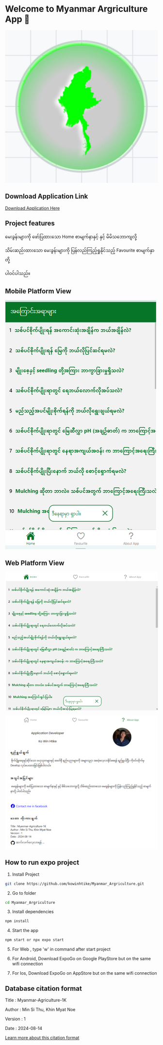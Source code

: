 

# Welcome to Myanmar Argriculture App 👋
![Application Logo](https://raw.githubusercontent.com/kowinhtike/Myanmar_Argriculture/main/assets/images/appicon.png)

## Download Application Link
[Download Application Here](https://expo.dev/artifacts/eas/kki5uia7eM694pCXkm7d8Q.apk)
## Project features
မေးခွန်းများကို ဖော်ပြထားသော Home စာမျက်နာနှင့် နှင့် မိမိသဘောကျလို့

သိမ်းဆည်းထားသော မေးခွန်းများကို ပြန်လည်ကြည့်ရှုနိုင်သည့် Favourite စာမျက်နှာ တို့

ပါဝင်ပါသည်။

## Mobile Platform View
![home](https://raw.githubusercontent.com/kowinhtike/Myanmar_Argriculture/main/assets/images/preview/mobile.png)

## Web Platform View
![home page for web](https://raw.githubusercontent.com/kowinhtike/Myanmar_Argriculture/main/assets/images/preview/home.png)

![about page for web](https://raw.githubusercontent.com/kowinhtike/Myanmar_Argriculture/main/assets/images/preview/about.png)

## How to run expo project

1. Install Project
```bash
git clone https://github.com/kowinhtike/Myanmar_Argriculture.git
```

2. Go to folder
```bash
cd Myanmar_Argriculture
```

3. Install dependencies
```bash
npm install
```

4. Start the app
```bash
npm start or npx expo start
```

5. For Web , type 'w' in command after start project

6. For Android, Download ExpoGo on Google PlayStore but on the same wifi connection

7. For Ios, Download ExpoGo on AppStore but on the same wifi connection

## Database citation format
Title : Myanmar-Agriculture-1K 

Author : Min Si Thu, Khin Myat Noe

Version : 1

Date : 2024-08-14

[Learn more about this citation format ](https://github.com/MinSiThu/Myanmar-Agriculture-1K)
